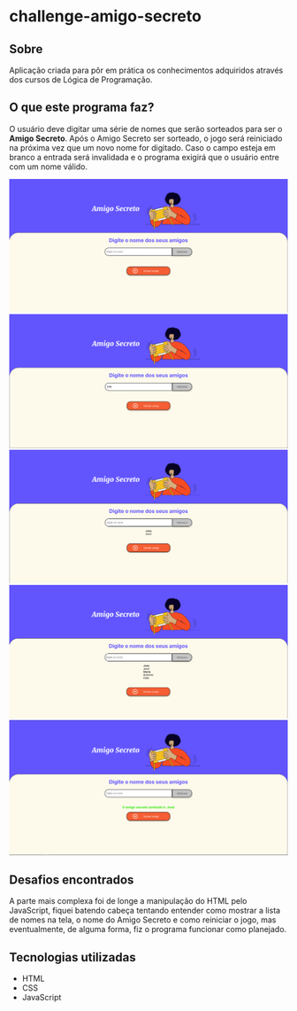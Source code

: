 # challenge-amigo-secreto
<h2>Sobre</h2>
<p>Aplicação criada para pôr em prática os conhecimentos adquiridos através dos cursos de Lógica de Programação.</p>
<h2>O que este programa faz?</h2>
<p>O usuário deve digitar uma série de nomes que serão sorteados para ser o <strong>Amigo Secreto</strong>. Após o Amigo Secreto ser sorteado, o jogo será reiniciado na próxima vez que um novo nome for digitado. Caso o campo esteja em branco a entrada será invalidada e o programa exigirá que o usuário entre com um nome válido.</p>

![alt text](/assets/exemplo1.png)
![alt text](/assets/exemplo2.png)
![alt text](/assets/exemplo3.png)
![alt text](/assets/exemplo4.png)
![alt text](/assets/exemplo5.png)

<h2>Desafios encontrados</h2>
<p>A parte mais complexa foi de longe a manipulação do HTML pelo JavaScript, fiquei batendo cabeça tentando entender como mostrar a lista de nomes na tela, o nome do Amigo Secreto e como reiniciar o jogo, mas eventualmente, de alguma forma, fiz o programa funcionar como planejado.</p>

<h2>Tecnologias utilizadas</h2>
<ul>
  <li>HTML</li>
  <li>CSS</li>
  <li>JavaScript</li>
</ul>


